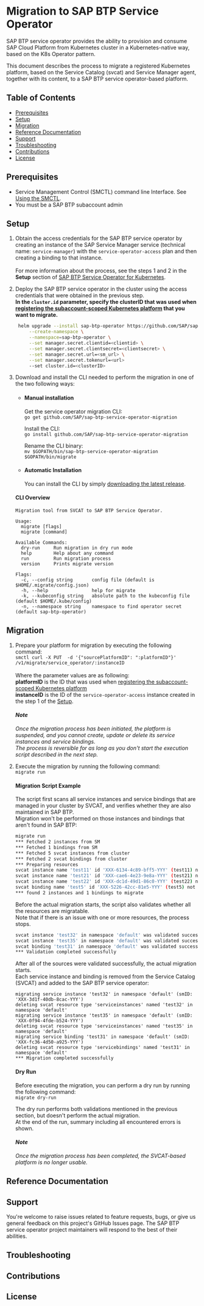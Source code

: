 # Migration to SAP BTP Service Operator 

SAP BTP service operator provides the ability to provision and consume SAP Cloud Platform from Kubernetes cluster in a Kubernetes-native way, based on the K8s Operator pattern.

This document describes the process to migrate a registered Kubernetes platform, based on the Service Catalog (svcat) and Service Manager agent, together with its content, to a SAP BTP service operator-based platform.


## Table of Contents
* [Prerequisites](#prerequisites)
* [Setup](#setup)
* [Migration](#migration)
* [Reference Documentation](#reference-documentation)
* [Support](#support)
* [Troubleshooting](#troubleshooting)
* [Contributions](#contributions)
* [License](#license)

## Prerequisites
- Service Management Control (SMCTL) command line Interface. See [Using the SMCTL](https://help.sap.com/viewer/09cc82baadc542a688176dce601398de/Cloud/en-US/0107f3f8c1954a4e96802f556fc807e3.html).
- You must be a SAP BTP subaccount admin

## Setup

1. Obtain the access credentials for the SAP BTP service operator by creating an instance of the SAP Service Manager service (technical name: ```service-manager```) with the ```service-operator-access``` plan and then creating a binding to that instance.</br></br>
   For more information about the process, see the steps 1 and 2 in the **Setup** section of [SAP BTP Service Operator for Kubernetes](https://github.com/SAP/sap-btp-service-operator#setup).</br>
2. Deploy the SAP BTP service operator in the cluster using the access credentials that were obtained in the previous step.</br>**In the ```cluster.id``` parameter, specify the clusterID that was used when [registering the subaccount-scoped Kubernetes platform](https://help.sap.com/viewer/09cc82baadc542a688176dce601398de/Cloud/en-US/a55506d6ceea4e3bb4534739bf0699d9.html) that you want to migrate.**
   
   ```bash
    helm upgrade --install sap-btp-operator https://github.com/SAP/sap-btp-service-operator/releases/download/<release>/sap-btp-operator-<release>.tgz \
        --create-namespace \
        --namespace=sap-btp-operator \
        --set manager.secret.clientid=<clientid> \
        --set manager.secret.clientsecret=<clientsecret> \
        --set manager.secret.url=<sm_url> \
        --set manager.secret.tokenurl=<url>
        --set cluster.id=<clusterID>
    ```
    
3. Download and install the CLI needed to perform the migration in one of the two following ways:


   * #### Manual installation</br>
     Get the service operator migration CLI:</br>
      ``go get github.com/SAP/sap-btp-service-operator-migration``

     Install the CLI:</br>
     ``go install github.com/SAP/sap-btp-service-operator-migration``

     Rename the CLI binary:</br>
     ``mv $GOPATH/bin/sap-btp-service-operator-migration $GOPATH/bin/migrate``

    * #### Automatic Installation</br>
      You can install the CLI by simply [downloading the latest release](https://github.com/SAP/sap-btp-service-operator-migration/releases).</br>
     
   
 
     #### CLI Overview</br>

     ```
     Migration tool from SVCAT to SAP BTP Service Operator.

     Usage:
       migrate [flags]
       migrate [command]

     Available Commands:
       dry-run     Run migration in dry run mode
       help        Help about any command
       run         Run migration process
       version     Prints migrate version

     Flags:
       -c, --config string       config file (default is $HOME/.migrate/config.json)
       -h, --help                help for migrate
       -k, --kubeconfig string   absolute path to the kubeconfig file (default $HOME/.kube/config)
       -n, --namespace string    namespace to find operator secret (default sap-btp-operator)
     ```

## Migration

1. Prepare your platform for migration by executing the following command: </br>
```smctl curl -X PUT  -d '{"sourcePlatformID": ":platformID"}' /v1/migrate/service_operator/:instanceID``` </br></br>
   Where the parameter values are as following:</br> **platformID** is the ID that was used when [registering the subaccount-scoped Kubernetes platform](https://help.sap.com/viewer/09cc82baadc542a688176dce601398de/Cloud/en-US/a55506d6ceea4e3bb4534739bf0699d9.html) </br> **instanceID** is the ID of the ```service-operator-access``` instance created in the step 1 of the [Setup](#setup).</br>
   #### *Note* 
    *Once the migration process has been initiated, the platform is suspended, and you cannot create, update or delete its service instances and service bindings.</br>The process is reversible for as long as you don't start the execution script described in the next step.*
   

2. Execute the migration by running the following command:</br>
  ```migrate run```
  
    #### Migration Script Example
    The script first scans all service instances and service bindings that are managed in your cluster by SVCAT, and verifies whether they are also maintained in SAP BTP.</br>Migration won't be performed on those instances and bindings that aren't found in SAP BTP:
    ```sh
    migrate run
    *** Fetched 2 instances from SM
    *** Fetched 1 bindings from SM
    *** Fetched 5 svcat instances from cluster
    *** Fetched 2 svcat bindings from cluster
    *** Preparing resources
    svcat instance name 'test11' id 'XXX-6134-4c89-bff5-YYY' (test11) not found in SM, skipping it...
    svcat instance name 'test21' id 'XXX-cae6-4e23-9e8a-YYY' (test21) not found in SM, skipping it...
    svcat instance name 'test22' id 'XXX-dc1d-49d1-86c0-YYY' (test22) not found in SM, skipping it...
    svcat binding name 'test5' id 'XXX-5226-42cc-81e5-YYY' (test5) not found in SM, skipping it...
    *** found 2 instances and 1 bindings to migrate 
    ```
    
    Before the actual migration starts, the script also validates whether all the resources are migratable.</br> Note that if there is an issue with one or more resources, the process stops.
     ```sh
    svcat instance 'test32' in namespace 'default' was validated successfully
    svcat instance 'test35' in namespace 'default' was validated successfully
    svcat binding 'test31' in namespace 'default' was validated successfully
    *** Validation completed successfully
    ```
    
    After all of the sources were validated successfully, the actual migration starts.</br>Each service instance and binding is removed from the Service Catalog (SVCAT) and added to the SAP BTP service operator:
    ```
    migrating service instance 'test32' in namespace 'default' (smID: 'XXX-3d1f-40db-8cac-YYY')
    deleting svcat resource type 'serviceinstances' named 'test32' in namespace 'default'
    migrating service instance 'test35' in namespace 'default' (smID: 'XXX-0f94-4fde-b524-YYY')
    deleting svcat resource type 'serviceinstances' named 'test35' in namespace 'default'
    migrating service binding 'test31' in namespace 'default' (smID: 'XXX-fc36-4d50-a925-YYY')
    deleting svcat resource type 'servicebindings' named 'test31' in namespace 'default'
    *** Migration completed successfully
    ```
    
    #### Dry Run
    Before executing the migration, you can perform a dry run by running the following command:</br>
    ```migrate dry-run```

    The dry run performs both validations mentioned in the previous section, but doesn't perform the actual migration.</br>
    At the end of the run, summary including all encountered errors is shown. 
    
    #### *Note* 
    *Once the migration process has been completed, the SVCAT-based platform is no longer usable.*


## Reference Documentation

## Support
You're welcome to raise issues related to feature requests, bugs, or give us general feedback on this project's GitHub Issues page. 
The SAP BTP service operator project maintainers will respond to the best of their abilities. 

## Troubleshooting

## Contributions


## License
